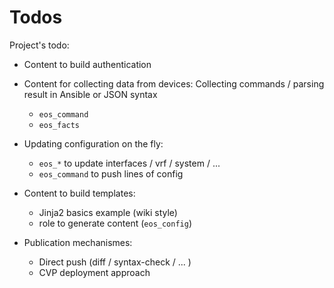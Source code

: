 # Todos

Project's todo:

- Content to build authentication
- Content for collecting data from devices: Collecting commands / parsing result in Ansible or JSON syntax
	- `eos_command`
	- `eos_facts`

- Updating configuration on the fly:
	- `eos_*` to update interfaces / vrf / system / ...
	- `eos_command` to push lines of config

- Content to build templates:
	- Jinja2 basics example (wiki style)
	- role to generate content (`eos_config`)

- Publication mechanismes:
	- Direct push (diff / syntax-check / ... )
	- CVP deployment approach